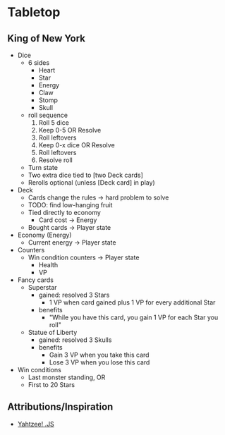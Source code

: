 # Tabletop
## King of New York
- Dice
  - 6 sides
    - Heart
    - Star
    - Energy
    - Claw
    - Stomp
    - Skull
  - roll sequence
    1. Roll 5 dice
    2. Keep 0-5 OR Resolve
    3. Roll leftovers
    4. Keep 0-x dice OR Resolve
    5. Roll leftovers
    6. Resolve roll
  - Turn state
  - Two extra dice tied to [two Deck cards]
  - Rerolls optional (unless [Deck card] in play)
- Deck
  - Cards change the rules -> hard problem to solve
  - TODO: find low-hanging fruit
  - Tied directly to economy
    - Card cost -> Energy
  - Bought cards -> Player state
- Economy (Energy)
  - Current energy -> Player state
- Counters
  - Win condition counters -> Player state
    - Health
    - VP
- Fancy cards
  - Superstar
    - gained: resolved 3 Stars
      - 1 VP when card gained plus 1 VP for every additional Star
    - benefits
      - "While you have this card, you gain 1 VP for each Star you roll"
  - Statue of Liberty
    - gained: resolved 3 Skulls
    - benefits
      - Gain 3 VP when you take this card
      - Lose 3 VP when you lose this card
- Win conditions
  - Last monster standing, OR
  - First to 20 Stars

## Attributions/Inspiration
- [Yahtzee! .JS](https://github.com/peippo/yahtzee/tree/master/js)
